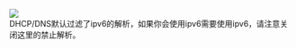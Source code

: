 [![](https://pic.downk.cc/item/5e6ee25ee83c3a1e3a3bddcc.png)](https://pic.downk.cc/item/5e6ee25ee83c3a1e3a3bddcc.png)          
DHCP/DNS默认过滤了ipv6的解析，如果你会使用ipv6需要使用ipv6，请注意关闭这里的禁止解析。        
